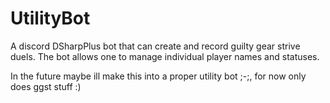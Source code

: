 # UtilityBot

A discord DSharpPlus bot that can create and record guilty gear strive duels.
The bot allows one to manage individual player names and statuses.

In the future maybe ill make this into a proper utility bot ;-;, for now only does ggst stuff :)

